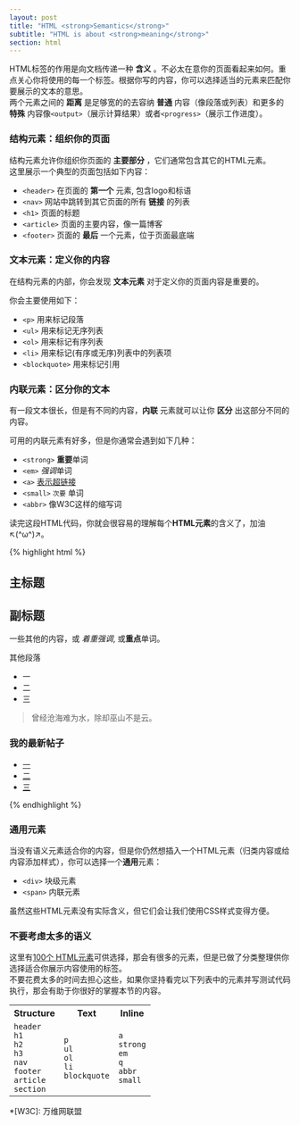 ```yaml
---
layout: post
title: "HTML <strong>Semantics</strong>"
subtitle: "HTML is about <strong>meaning</strong>"
section: html
---
```


HTML标签的作用是向文档传递一种 **含义** 。不必太在意你的页面看起来如何。重点关心你将使用的每一个标签。根据你写的内容，你可以选择适当的元素来匹配你要展示的文本的意思。  
两个元素之间的 **距离** 是足够宽的的去容纳 **普通** 内容（像段落或列表）和更多的 **特殊** 内容像`<output>`（展示计算结果）或者`<progress>`（展示工作进度）。  


### 结构元素：组织你的页面

结构元素允许你组织你页面的 **主要部分** ，它们通常包含其它的HTML元素。  
这里展示一个典型的页面包括如下内容：  

* `<header>` 在页面的 **第一个** 元素, 包含logo和标语  
* `<nav>` 网站中跳转到其它页面的所有 **链接** 的列表  
* `<h1>` 页面的标题  
* `<article>` 页面的主要内容，像一篇博客  
* `<footer>` 页面的 **最后** 一个元素，位于页面最底端  


### 文本元素：定义你的内容

在结构元素的内部，你会发现 **文本元素** 对于定义你的页面内容是重要的。  

你会主要使用如下：  

* `<p>` 用来标记段落  
* `<ul>` 用来标记无序列表  
* `<ol>` 用来标记有序列表  
* `<li>` 用来标记(有序或无序)列表中的列表项  
* `<blockquote>` 用来标记引用  


### 内联元素：区分你的文本

有一段文本很长，但是有不同的内容，**内联** 元素就可以让你 **区分** 出这部分不同的内容。  

可用的内联元素有好多，但是你通常会遇到如下几种：  

<ul>
  <li><code>&lt;strong&gt;</code> <strong>重要</strong>单词</li>
  <li><code>&lt;em&gt;</code> <em>强调</em>单词</li>
  <li><code>&lt;a&gt;</code> <a href="#">表示超链接</a></li>
  <li><code>&lt;small&gt;</code> <small>次要</small> 单词</li>
  <li><code>&lt;abbr&gt;</code> 像<abbr>W3C</abbr>这样的缩写词</li>
</ul>

<aside class="comments">
  读完这段HTML代码，你就会很容易的理解每个<strong>HTML元素</strong>的含义了，加油↖(^ω^)↗。
</aside>

{% highlight html %}
<article>
  <h1>主标题</h1>
  <h2>副标题</h2>
  <p>
    一些其他的内容，或 <em>着重强调</em>, 或<strong>重点</strong>单词。
  </p>
  <p>
    其他段落
  </p>
  <ul>
    <li>一</li>
    <li>二</li>
    <li>三</li>
  </ul>
  <blockquote>
    曾经沧海难为水，除却巫山不是云。
  </blockquote>
</article>
<aside>
  <h3>我的最新帖子</h3>
  <ul>
    <li><a href="#">一</a></li>
    <li><a href="#">二</a></li>
    <li><a href="#">三</a></li>
  </ul>
</aside>
{% endhighlight %}


### 通用元素

当没有语义元素适合你的内容，但是你仍然想插入一个HTML元素（归类内容或给内容添加样式），你可以选择一个**通用**元素：  

* `<div>` 块级元素
* `<span>` 内联元素

虽然这些HTML元素没有实际含义，但它们会让我们使用CSS样式变得方便。  


### 不要考虑太多的语义

这里有[100个 HTML元素](https://developer.mozilla.org/en-US/docs/Web/HTML/Element)可供选择，那会有很多的元素，但是已做了分类整理供你选择适合你展示内容使用的标签。  
不要花费太多的时间去担心这些，如果你坚持看完以下列表中的元素并写测试代码执行，那会有助于你很好的掌握本节的内容。  

<div class="table">
  <table>
    <tr>
      <th>Structure</th>
      <th>Text</th>
      <th>Inline</th>
    </tr>
    <tr>
      <td>
        <code>header</code><br>
        <code>h1</code><br>
        <code>h2</code><br>
        <code>h3</code><br>
        <code>nav</code><br>
        <code>footer</code><br>
        <code>article</code><br>
        <code>section</code>
      </td>
      <td>
        <code>p</code><br>
        <code>ul</code><br>
        <code>ol</code><br>
        <code>li</code><br>
        <code>blockquote</code>
      </td>
      <td>
        <code>a</code><br>
        <code>strong</code><br>
        <code>em</code><br>
        <code>q</code><br>
        <code>abbr</code><br>
        <code>small</code>
      </td>
    </tr>
  </table>
</div>

*[W3C]: 万维网联盟
